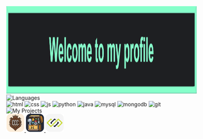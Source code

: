 <div align="left">
  <img src="https://github.com/Serters/Serters/blob/main/assets/welcome-banner.webp" alt="Welcome to my profile!" width="1743" height="231">
</div>

<div align="left">
  <img src="https://readme-typing-svg.demolab.com?font=Fir+Code&pause=2500&color=86FFCA&background=1E1F22&vCenter=true&random=false&width=220&height=20&lines=Languages+and+Tools%3A" alt="Languages" height="20" width="220"/>
  <br/>
  <img src="https://skillicons.dev/icons?i=html" alt="html" height="48" width="48"/>
  <img src="https://skillicons.dev/icons?i=css" alt="css" height="48" width="48"/>
  <img src="https://skillicons.dev/icons?i=js" alt="js" height="48" width="48"/>
  <img src="https://skillicons.dev/icons?i=python" alt="python" height="48" width="48"/>
  <img src="https://skillicons.dev/icons?i=java" alt="java" height="48" width="48"/>
  <img src="https://skillicons.dev/icons?i=mysql" alt="mysql" height="48" width="48"/>
  <img src="https://skillicons.dev/icons?i=mongodb" alt="mongodb" height="48" width="48"/>
  <img src="https://skillicons.dev/icons?i=git" alt="git" height="48" width="48"/>
</div>

<div align="left">
  <img src="https://readme-typing-svg.demolab.com?font=Fira+Code&pause=2500&color=86FFCA&background=1E1F22&vCenter=true&random=false&width=140&height=20&lines=My+projects%3A" alt="My Projects" height="20" width="140"/>  
  <br/>
  <a href="https://github.com/Serters/ConsoleCoatCraft">
    <img src="https://github.com/Serters/Serters/blob/main/assets/projects/ConsoleCoatCraft.svg" alt="ConsoleCoatCraft" height="48" width="48"/>
  </a>
  <a href="https://github.com/Serters/CodeChest">
  <img src="https://github.com/Serters/Serters/blob/main/assets/projects/CodeChest.svg" href="https://github.com/Serters/CodeChest" alt="CodeChest" height="48" width="48"/>
  </a>
  <a href="https://github.com/nikolavukotic/VTS_Apps_Team_AI">
    <picture>
      <source media="(prefers-color-scheme: dark)" srcset="https://github.com/Serters/Serters/blob/main/assets/projects/VTSFIT-dark.svg" height="48" width="48">
      <source media="(prefers-color-scheme: light)" srcset="https://github.com/Serters/Serters/blob/main/assets/projects/VTSFIT-light.svg" height="48" width="48">
      <img alt="VTSFit" src="https://github.com/Serters/Serters/blob/main/assets/projects/VTSFIT-dark.svg" height="48" width="48">
  </picture>
  </a>
</div>
